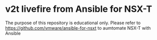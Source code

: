 # v2t livefire from Ansible for NSX-T
The purpose of this repository is educational only. Please refer to https://github.com/vmware/ansible-for-nsxt to aumtomate NSX-T with Ansible

